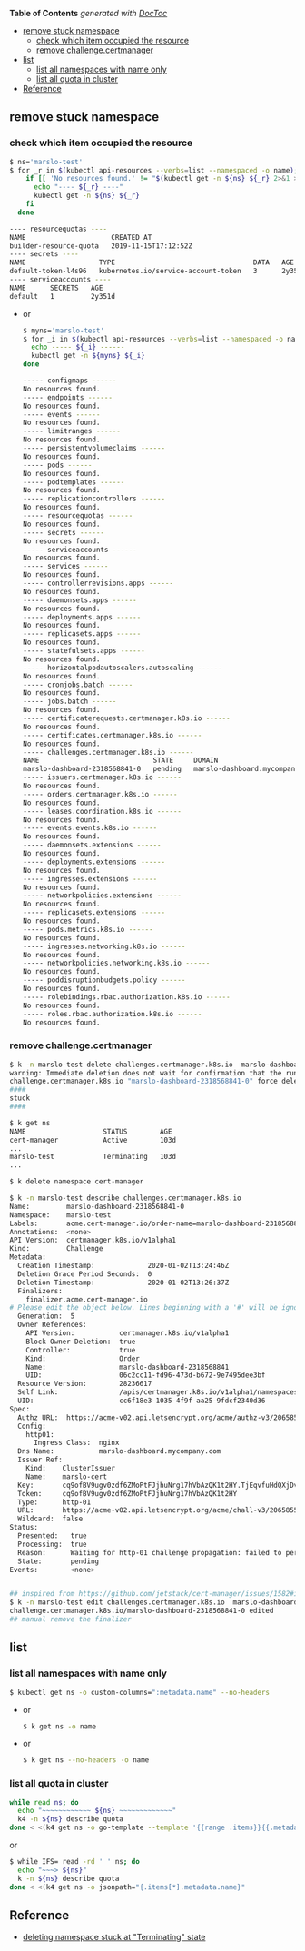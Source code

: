<!-- START doctoc generated TOC please keep comment here to allow auto update -->
<!-- DON'T EDIT THIS SECTION, INSTEAD RE-RUN doctoc TO UPDATE -->
**Table of Contents**  *generated with [DocToc](https://github.com/thlorenz/doctoc)*

- [remove stuck namespace](#remove-stuck-namespace)
  - [check which item occupied the resource](#check-which-item-occupied-the-resource)
  - [remove challenge.certmanager](#remove-challengecertmanager)
- [list](#list)
  - [list all namespaces with name only](#list-all-namespaces-with-name-only)
  - [list all quota in cluster](#list-all-quota-in-cluster)
- [Reference](#reference)

<!-- END doctoc generated TOC please keep comment here to allow auto update -->

## remove stuck namespace
### check which item occupied the resource

```bash
$ ns='marslo-test'
$ for _r in $(kubectl api-resources --verbs=list --namespaced -o name); do
    if [[ 'No resources found.' != "$(kubectl get -n ${ns} ${_r} 2>&1 >/dev/null)" ]]; then
      echo "---- ${_r} ----"
      kubectl get -n ${ns} ${_r}
    fi
  done

---- resourcequotas ----
NAME                     CREATED AT
builder-resource-quota   2019-11-15T17:12:52Z
---- secrets ----
NAME                  TYPE                                  DATA   AGE
default-token-l4s96   kubernetes.io/service-account-token   3      2y351d
---- serviceaccounts ----
NAME      SECRETS   AGE
default   1         2y351d
```

- or
  ```bash
  $ myns='marslo-test'
  $ for _i in $(kubectl api-resources --verbs=list --namespaced -o name); do
    echo ----- ${_i} ------
    kubectl get -n ${myns} ${_i}
  done
  ```

  <!--sec data-title="api resoureces" data-id="section0" data-show=true data-collapse=true ces-->
  ```bash
  ----- configmaps ------
  No resources found.
  ----- endpoints ------
  No resources found.
  ----- events ------
  No resources found.
  ----- limitranges ------
  No resources found.
  ----- persistentvolumeclaims ------
  No resources found.
  ----- pods ------
  No resources found.
  ----- podtemplates ------
  No resources found.
  ----- replicationcontrollers ------
  No resources found.
  ----- resourcequotas ------
  No resources found.
  ----- secrets ------
  No resources found.
  ----- serviceaccounts ------
  No resources found.
  ----- services ------
  No resources found.
  ----- controllerrevisions.apps ------
  No resources found.
  ----- daemonsets.apps ------
  No resources found.
  ----- deployments.apps ------
  No resources found.
  ----- replicasets.apps ------
  No resources found.
  ----- statefulsets.apps ------
  No resources found.
  ----- horizontalpodautoscalers.autoscaling ------
  No resources found.
  ----- cronjobs.batch ------
  No resources found.
  ----- jobs.batch ------
  No resources found.
  ----- certificaterequests.certmanager.k8s.io ------
  No resources found.
  ----- certificates.certmanager.k8s.io ------
  No resources found.
  ----- challenges.certmanager.k8s.io ------
  NAME                            STATE     DOMAIN                         AGE
  marslo-dashboard-2318568841-0   pending   marslo-dashboard.mycompany.com   72m
  ----- issuers.certmanager.k8s.io ------
  No resources found.
  ----- orders.certmanager.k8s.io ------
  No resources found.
  ----- leases.coordination.k8s.io ------
  No resources found.
  ----- events.events.k8s.io ------
  No resources found.
  ----- daemonsets.extensions ------
  No resources found.
  ----- deployments.extensions ------
  No resources found.
  ----- ingresses.extensions ------
  No resources found.
  ----- networkpolicies.extensions ------
  No resources found.
  ----- replicasets.extensions ------
  No resources found.
  ----- pods.metrics.k8s.io ------
  No resources found.
  ----- ingresses.networking.k8s.io ------
  No resources found.
  ----- networkpolicies.networking.k8s.io ------
  No resources found.
  ----- poddisruptionbudgets.policy ------
  No resources found.
  ----- rolebindings.rbac.authorization.k8s.io ------
  No resources found.
  ----- roles.rbac.authorization.k8s.io ------
  No resources found.
  ```
  <!--endsec-->

### remove challenge.certmanager

```bash
$ k -n marslo-test delete challenges.certmanager.k8s.io  marslo-dashboard-2318568841-0 --force --grace-period=0
warning: Immediate deletion does not wait for confirmation that the running resource has been terminated. The resource may continue to run on the cluster indefinitely.
challenge.certmanager.k8s.io "marslo-dashboard-2318568841-0" force deleted
####
stuck
####

$ k get ns
NAME                   STATUS        AGE
cert-manager           Active        103d
...
marslo-test            Terminating   103d
...

$ k delete namespace cert-manager

$ k -n marslo-test describe challenges.certmanager.k8s.io
Name:         marslo-dashboard-2318568841-0
Namespace:    marslo-test
Labels:       acme.cert-manager.io/order-name=marslo-dashboard-2318568841
Annotations:  <none>
API Version:  certmanager.k8s.io/v1alpha1
Kind:         Challenge
Metadata:
  Creation Timestamp:             2020-01-02T13:24:46Z
  Deletion Grace Period Seconds:  0
  Deletion Timestamp:             2020-01-02T13:26:37Z
  Finalizers:
    finalizer.acme.cert-manager.io
# Please edit the object below. Lines beginning with a '#' will be ignored,
  Generation:  5
  Owner References:
    API Version:           certmanager.k8s.io/v1alpha1
    Block Owner Deletion:  true
    Controller:            true
    Kind:                  Order
    Name:                  marslo-dashboard-2318568841
    UID:                   06c2cc11-fd96-473d-b672-9e7495dee3bf
  Resource Version:        28236617
  Self Link:               /apis/certmanager.k8s.io/v1alpha1/namespaces/marslo-test/challenges/marslo-dashboard-2318568841-0
  UID:                     cc6f18e3-1035-4f9f-aa25-9fdcf2340d36
Spec:
  Authz URL:  https://acme-v02.api.letsencrypt.org/acme/authz-v3/2065855459
  Config:
    http01:
      Ingress Class:  nginx
  Dns Name:           marslo-dashboard.mycompany.com
  Issuer Ref:
    Kind:    ClusterIssuer
    Name:    marslo-cert
  Key:       cq9ofBV9ugv0zdf6ZMoPtFJjhuNrg17hVbAzQK1t2HY.TjEqvfuHdQXjDvwPm1FMc5pU4scT3qTDs5j4qc8XAqM
  Token:     cq9ofBV9ugv0zdf6ZMoPtFJjhuNrg17hVbAzQK1t2HY
  Type:      http-01
  URL:       https://acme-v02.api.letsencrypt.org/acme/chall-v3/2065855459/raQniA
  Wildcard:  false
Status:
  Presented:   true
  Processing:  true
  Reason:      Waiting for http-01 challenge propagation: failed to perform self check GET request 'http://marslo-dashboard.mycompany.com/.well-known/acme-challenge/cq9ofBV9ugv0zdf6ZMoPtFJjhuNrg17hVbAzQK1t2HY': Get http://marslo-dashboard.mycompany.com/.well-known/acme-challenge/cq9ofBV9ugv0zdf6ZMoPtFJjhuNrg17hVbAzQK1t2HY: dial tcp: lookup marslo-dashboard.mycompany.com on 10.96.0.10:53: no such host
  State:       pending
Events:        <none>


## inspired from https://github.com/jetstack/cert-manager/issues/1582#issuecomment-515354712
$ k -n marslo-test edit challenges.certmanager.k8s.io  marslo-dashboard-2318568841-0
challenge.certmanager.k8s.io/marslo-dashboard-2318568841-0 edited
## manual remove the finalizer
```

## list
### list all namespaces with name only
```bash
$ kubectl get ns -o custom-columns=":metadata.name" --no-headers
```
- or
  ```bash
  $ k get ns -o name
  ```
- or
  ```bash
  $ k get ns --no-headers -o name
  ```

### list all quota in cluster
```bash
while read ns; do
  echo "~~~~~~~~~~~~ ${ns} ~~~~~~~~~~~~~"
  k4 -n ${ns} describe quota
done < <(k4 get ns -o go-template --template '{{range .items}}{{.metadata.name}}{{"\n"}}{{end}}')
```
or
```bash
$ while IFS= read -rd ' ' ns; do
  echo "~~~> ${ns}"
  k -n ${ns} describe quota
done < <(k4 get ns -o jsonpath="{.items[*].metadata.name}"
```

## Reference
- [deleting namespace stuck at "Terminating" state](https://github.com/kubernetes/kubernetes/issues/60807#issuecomment-408599873)
